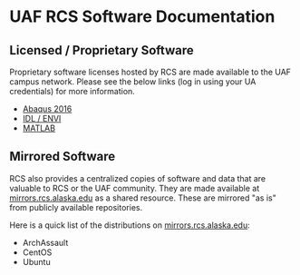 # UAF RCS Software Documentation



## Licensed / Proprietary Software

Proprietary software licenses hosted by RCS are made available to the UAF campus network. Please see the below links \(log in using your UA credentials\) for more information.

* [Abaqus 2016](https://docs.google.com/document/d/1M-73onLD09CKf6wNfSvmQ2LLJf4w7Qub3TfxRgRvgws/edit?usp=sharing)
* [IDL / ENVI](https://docs.google.com/document/d/1lT5EQ_d_oilbPeabfgEY1oK_0yGMDR_PxOBU9Z3bYCA/edit?usp=sharing)
* [MATLAB](matlab.md)

## Mirrored Software

RCS also provides a centralized copies of software and data that are valuable to RCS or the UAF community. They are made available at [mirrors.rcs.alaska.edu](http://mirrors.rcs.alaska.edu/) as a shared resource. These are mirrored "as is" from publicly available repositories.

Here is a quick list of the distributions on [mirrors.rcs.alaska.edu](http://mirrors.rcs.alaska.edu/):

* ArchAssault
* CentOS
* Ubuntu

